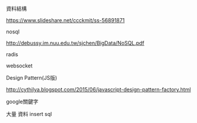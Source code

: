 

資料結構

https://www.slideshare.net/ccckmit/ss-56891871

nosql

http://debussy.im.nuu.edu.tw/sjchen/BigData/NoSQL.pdf

radis

websocket

Design Pattern(JS版)

http://cythilya.blogspot.com/2015/06/javascript-design-pattern-factory.html



google關鍵字

大量 資料 insert sql